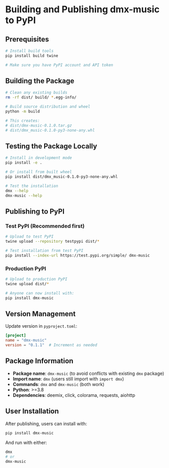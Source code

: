 # Building and Publishing dmx-music to PyPI

## Prerequisites

```bash
# Install build tools
pip install build twine

# Make sure you have PyPI account and API token
```

## Building the Package

```bash
# Clean any existing builds
rm -rf dist/ build/ *.egg-info/

# Build source distribution and wheel
python -m build

# This creates:
# dist/dmx-music-0.1.0.tar.gz
# dist/dmx_music-0.1.0-py3-none-any.whl
```

## Testing the Package Locally

```bash
# Install in development mode
pip install -e .

# Or install from built wheel
pip install dist/dmx_music-0.1.0-py3-none-any.whl

# Test the installation
dmx --help
dmx-music --help
```

## Publishing to PyPI

### Test PyPI (Recommended first)

```bash
# Upload to test PyPI
twine upload --repository testpypi dist/*

# Test installation from test PyPI
pip install --index-url https://test.pypi.org/simple/ dmx-music
```

### Production PyPI

```bash
# Upload to production PyPI
twine upload dist/*

# Anyone can now install with:
pip install dmx-music
```

## Version Management

Update version in `pyproject.toml`:

```toml
[project]
name = "dmx-music"
version = "0.1.1"  # Increment as needed
```

## Package Information

- **Package name**: `dmx-music` (to avoid conflicts with existing `dmx` package)
- **Import name**: `dmx` (users still import with `import dmx`)
- **Commands**: `dmx` and `dmx-music` (both work)
- **Python**: >=3.8
- **Dependencies**: deemix, click, colorama, requests, aiohttp

## User Installation

After publishing, users can install with:

```bash
pip install dmx-music
```

And run with either:
```bash
dmx
# or
dmx-music
```